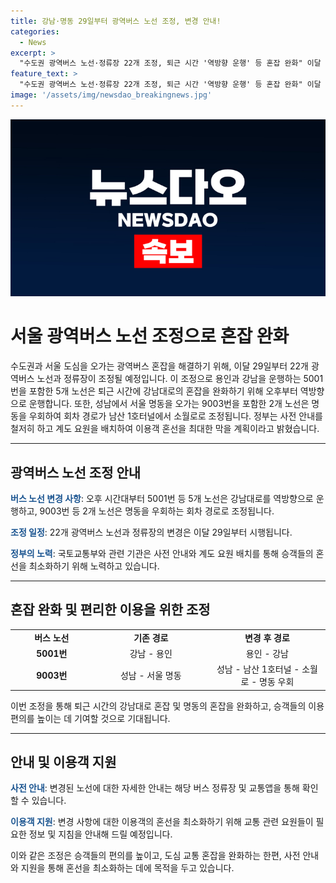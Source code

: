 ```yaml
---
title: 강남·명동 29일부터 광역버스 노선 조정, 변경 안내!
categories:
  - News
excerpt: >
  "수도권 광역버스 노선·정류장 22개 조정, 퇴근 시간 '역방향 운행' 등 혼잡 완화" 이달 29일부터 22개 광역버스 노선과 정류장이 조정된다. 특히, 강남을 운행하는 5001번 등 5개 노선은 퇴근 시간 강남대로 혼잡을 막기 위해 오후부터 역방향으로 전환해 운행하며, 명동을 오가는 9003번 등 2개 노선은 명동을 우회하도록 회차 경로가 조정된다. 정부는 사전 안내와 계도 요원 배치로 이용객 혼선을 최대한 막을 계획이다. #광역버스 #노선조정
feature_text: >
  "수도권 광역버스 노선·정류장 22개 조정, 퇴근 시간 '역방향 운행' 등 혼잡 완화" 이달 29일부터 22개 광역버스 노선과 정류장이 조정된다. 특히, 강남을 운행하는 5001번 등 5개 노선은 퇴근 시간 강남대로 혼잡을 막기 위해 오후부터 역방향으로 전환해 운행하며, 명동을 오가는 9003번 등 2개 노선은 명동을 우회하도록 회차 경로가 조정된다. 정부는 사전 안내와 계도 요원 배치로 이용객 혼선을 최대한 막을 계획이다. #광역버스 #노선조정
image: '/assets/img/newsdao_breakingnews.jpg'
---
```


<p><img src="/assets/img/newsdao_breakingnews.jpg" alt="pcversion 속보" /></p>

<h1>서울 광역버스 노선 조정으로 혼잡 완화</h1>

<p data-ke-size="size16">수도권과 서울 도심을 오가는 광역버스 혼잡을 해결하기 위해, 이달 29일부터 22개 광역버스 노선과 정류장이 조정될 예정입니다. 이 조정으로 용인과 강남을 운행하는 5001번을 포함한 5개 노선은 퇴근 시간에 강남대로의 혼잡을 완화하기 위해 오후부터 역방향으로 운행합니다. 또한, 성남에서 서울 명동을 오가는 9003번을 포함한 2개 노선은 명동을 우회하여 회차 경로가 남산 1호터널에서 소월로로 조정됩니다. 정부는 사전 안내를 철저히 하고 계도 요원을 배치하여 이용객 혼선을 최대한 막을 계획이라고 밝혔습니다.</p>

<hr>

<h2 data-ke-size="size26">광역버스 노선 조정 안내</h2>

<p data-ke-size="size16"><b><span style="color: #1a5490;">버스 노선 변경 사항</span></b>: 오후 시간대부터 5001번 등 5개 노선은 강남대로를 역방향으로 운행하고, 9003번 등 2개 노선은 명동을 우회하는 회차 경로로 조정됩니다.</p>

<p data-ke-size="size16"><b><span style="color: #1a5490;">조정 일정</span></b>: 22개 광역버스 노선과 정류장의 변경은 이달 29일부터 시행됩니다.</p>

<p data-ke-size="size16"><b><span style="color: #1a5490;">정부의 노력</span></b>: 국토교통부와 관련 기관은 사전 안내와 계도 요원 배치를 통해 승객들의 혼선을 최소화하기 위해 노력하고 있습니다.</p>

<hr>

<h2 data-ke-size="size26">혼잡 완화 및 편리한 이용을 위한 조정</h2>

<table>
   <colgroup>
      <col width="190" />
      <col width="300" />
      <col width="300" />
   </colgroup>
   <tbody>
      <tr>
         <td style="text-align: center; height: 17px;"><b>버스 노선</b></td>
         <td style="text-align: center; height: 17px;"><b>기존 경로</b></td>
         <td style="text-align: center; height: 17px;"><b>변경 후 경로</b></td>
      </tr>
      <tr>
         <td style="text-align: center; height: 17px;"><b>5001번</b></td>
         <td style="text-align: center; height: 17px;">강남 - 용인</td>
         <td style="text-align: center; height: 17px;">용인 - 강남</td>
      </tr>
      <tr>
         <td style="text-align: center; height: 17px;"><b>9003번</b></td>
         <td style="text-align: center; height: 17px;">성남 - 서울 명동</td>
         <td style="text-align: center; height: 17px;">성남 - 남산 1호터널 - 소월로 - 명동 우회</td>
      </tr>
   </tbody>
</table>

<p data-ke-size="size16">이번 조정을 통해 퇴근 시간의 강남대로 혼잡 및 명동의 혼잡을 완화하고, 승객들의 이용 편의를 높이는 데 기여할 것으로 기대됩니다.</p>

<hr>

<h2 data-ke-size="size26">안내 및 이용객 지원</h2>

<p data-ke-size="size16"><b><span style="color: #1a5490;">사전 안내</span></b>: 변경된 노선에 대한 자세한 안내는 해당 버스 정류장 및 교통앱을 통해 확인할 수 있습니다.</p>

<p data-ke-size="size16"><b><span style="color: #1a5490;">이용객 지원</span></b>: 변경 사항에 대한 이용객의 혼선을 최소화하기 위해 교통 관련 요원들이 필요한 정보 및 지침을 안내해 드릴 예정입니다.</p>

<p data-ke-size="size16">이와 같은 조정은 승객들의 편의를 높이고, 도심 교통 혼잡을 완화하는 한편, 사전 안내와 지원을 통해 혼선을 최소화하는 데에 목적을 두고 있습니다.</p>

